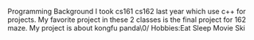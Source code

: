Programming Background
I took cs161 cs162 last year which use c++ for projects. My favorite project in these 2 classes is the final project for 162 maze. My project is about kongfu panda\0/
Hobbies:Eat Sleep Movie Ski

